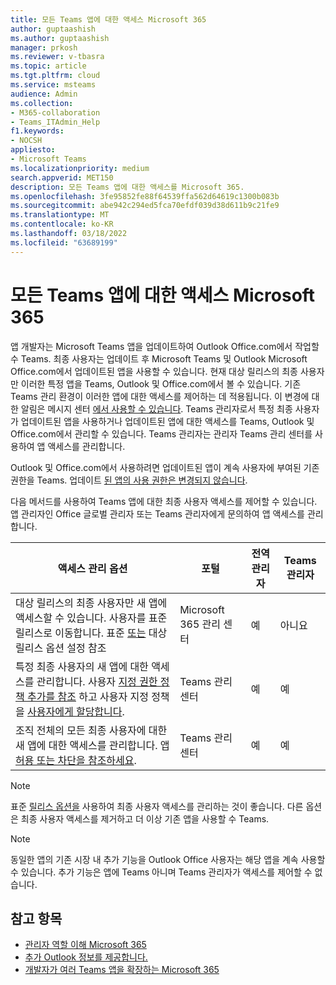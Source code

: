 ```yaml
---
title: 모든 Teams 앱에 대한 액세스 Microsoft 365
author: guptaashish
ms.author: guptaashish
manager: prkosh
ms.reviewer: v-tbasra
ms.topic: article
ms.tgt.pltfrm: cloud
ms.service: msteams
audience: Admin
ms.collection:
- M365-collaboration
- Teams_ITAdmin_Help
f1.keywords:
- NOCSH
appliesto:
- Microsoft Teams
ms.localizationpriority: medium
search.appverid: MET150
description: 모든 Teams 앱에 대한 액세스를 Microsoft 365.
ms.openlocfilehash: 3fe95852fe88f64539ffa562d64619c1300b083b
ms.sourcegitcommit: abe942c294ed5fca70efdf039d38d611b9c21fe9
ms.translationtype: MT
ms.contentlocale: ko-KR
ms.lasthandoff: 03/18/2022
ms.locfileid: "63689199"
---
```

# <a name="manage-access-to-teams-apps-across-microsoft-365"></a>모든 Teams 앱에 대한 액세스 Microsoft 365

앱 개발자는 Microsoft Teams 앱을 업데이트하여 Outlook Office.com에서 작업할 수 Teams. 최종 사용자는 업데이트 후 Microsoft Teams 및 Outlook Microsoft Office.com에서 업데이트된 앱을 사용할 수 있습니다. 현재 대상 릴리스의 최종 사용자만 이러한 특정 앱을 Teams, Outlook 및 Office.com에서 볼 수 있습니다. 기존 Teams 관리 환경이 이러한 앱에 대한 액세스를 제어하는 데 적용됩니다. 이 변경에 대한 알림은 메시지 센터 [에서 사용할 수 있습니다](https://admin.microsoft.com/AdminPortal/Home#/MessageCenter/:/messages/MC334280). Teams 관리자로서 특정 최종 사용자가 업데이트된 앱을 사용하거나 업데이트된 앱에 대한 액세스를 Teams, Outlook 및 Office.com에서 관리할 수 있습니다. Teams 관리자는 관리자 Teams 관리 센터를 사용하여 앱 액세스를 관리합니다.

Outlook 및 Office.com에서 사용하려면 업데이트된 앱이 계속 사용자에 부여된 기존 권한을 Teams. 업데이트 [된 앱의 사용 권한은 변경되지 않습니다](https://devblogs.microsoft.com/microsoft365dev/ignite-2021-building-apps-for-collaboration-in-a-hybrid-world/#personal-tabs).

다음 메서드를 사용하여 Teams 앱에 대한 최종 사용자 액세스를 제어할 수 있습니다. 앱 관리자인 Office 글로벌 관리자 또는 Teams 관리자에게 문의하여 앱 액세스를 관리합니다.

| 액세스 관리 옵션 |포털|전역 관리자|Teams 관리자|
|--|---|---|--|
| 대상 릴리스의 최종 사용자만 새 앱에 액세스할 수 있습니다. 사용자를 표준 릴리스로 이동합니다. 표준 [또는](/microsoft-365/admin/manage/release-options-in-office-365?view=o365-worldwide&preserve-view=true) 대상 릴리스 옵션 설정 참조 | Microsoft 365 관리 센터 | 예 | 아니요 |
| 특정 최종 사용자의 새 앱에 대한 액세스를 관리합니다. 사용자 [지정 권한 정책 추가를 참조](teams-app-permission-policies.md#create-a-custom-app-permission-policy) 하고 사용자 지정 정책을 [사용자에게 할당합니다](policy-assignment-overview.md). | Teams 관리 센터 | 예 | 예 |
| 조직 전체의 모든 최종 사용자에 대한 새 앱에 대한 액세스를 관리합니다. 앱 [허용 또는 차단을 참조하세요](manage-apps.md#allow-and-block-apps). | Teams 관리 센터 | 예 | 예 |

> [!NOTE]
> 표준 [릴리스 옵션을](/microsoft-365/admin/manage/release-options-in-office-365?view=o365-worldwide&preserve-view=true) 사용하여 최종 사용자 액세스를 관리하는 것이 좋습니다. 다른 옵션은 최종 사용자 액세스를 제거하고 더 이상 기존 앱을 사용할 수 Teams.

> [!NOTE]
> 동일한 앱의 기존 시장 내 추가 기능을 Outlook Office 사용자는 해당 앱을 계속 사용할 수 있습니다. 추가 기능은 앱에 Teams 아니며 Teams 관리자가 액세스를 제어할 수 없습니다.

## <a name="see-also"></a>참고 항목

* [관리자 역할 이해 Microsoft 365](/microsoft-365/admin/add-users/about-admin-roles?view=o365-worldwide&preserve-view=true)  
* [추가 Outlook 정보를 제공합니다.](/office/dev/add-ins/outlook/outlook-add-ins-overview)
* [개발자가 여러 Teams 앱을 확장하는 Microsoft 365](/microsoftteams/platform/m365-apps/overview)
